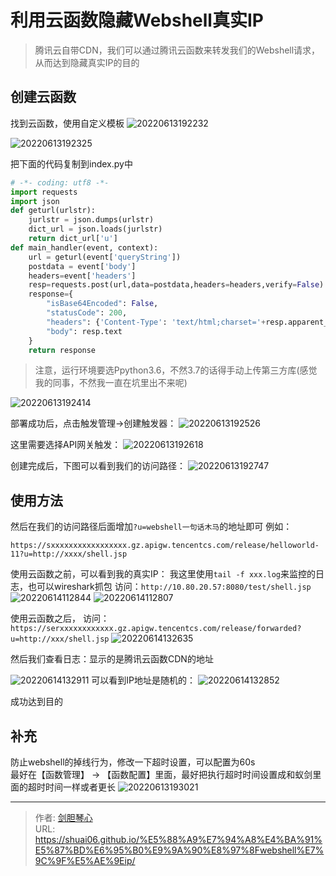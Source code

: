 # 利用云函数隐藏Webshell真实IP



> 腾讯云自带CDN，我们可以通过腾讯云函数来转发我们的Webshell请求，从而达到隐藏真实IP的目的

## 创建云函数
找到云函数，使用自定义模板
![20220613192232](http://image.geoer.cn/20220613192232.png)

![20220613192325](http://image.geoer.cn/20220613192325.png)

把下面的代码复制到index.py中
```python
# -*- coding: utf8 -*-
import requests
import json
def geturl(urlstr):
    jurlstr = json.dumps(urlstr)
    dict_url = json.loads(jurlstr)
    return dict_url['u']
def main_handler(event, context):
    url = geturl(event['queryString'])
    postdata = event['body']
    headers=event['headers']
    resp=requests.post(url,data=postdata,headers=headers,verify=False)
    response={
        "isBase64Encoded": False,
        "statusCode": 200,
        "headers": {'Content-Type': 'text/html;charset='+resp.apparent_encoding},
        "body": resp.text
    }
    return response

```
> 注意，运行环境要选Ppython3.6，不然3.7的话得手动上传第三方库(感觉我的同事，不然我一直在坑里出不来呢)


![20220613192414](http://image.geoer.cn/20220613192414.png)


部署成功后，点击触发管理->创建触发器：
![20220613192526](http://image.geoer.cn/20220613192526.png)

这里需要选择API网关触发：
![20220613192618](http://image.geoer.cn/20220613192618.png)


创建完成后，下图可以看到我们的访问路径：
![20220613192747](http://image.geoer.cn/20220613192747.png)


## 使用方法
然后在我们的访问路径后面增加`?u=webshell一句话木马`的地址即可
例如：
```text
https://sxxxxxxxxxxxxxxxxx.gz.apigw.tencentcs.com/release/helloworld-11?u=http://xxxx/shell.jsp

```



使用云函数之前，可以看到我的真实IP：
我这里使用`tail -f xxx.log`来监控的日志，也可以wireshark抓包
访问：`http://10.80.20.57:8080/test/shell.jsp`
![20220614112844](http://image.geoer.cn/20220614112844.png)
![20220614112807](http://image.geoer.cn/20220614112807.png)

使用云函数之后，
访问：`https://serxxxxxxxxxxxx.gz.apigw.tencentcs.com/release/forwarded?u=http://xxx/shell.jsp`
![20220614132635](http://image.geoer.cn/20220614132635.png)

然后我们查看日志：显示的是腾讯云函数CDN的地址

![20220614132911](http://image.geoer.cn/20220614132911.png)
可以看到IP地址是随机的：
![20220614132852](http://image.geoer.cn/20220614132852.png)

成功达到目的



## 补充
防止webshell的掉线行为，修改一下超时设置，可以配置为60s  
最好在【函数管理】 -> 【函数配置】里面，最好把执行超时时间设置成和蚁剑里面的超时时间一样或者更长
![20220613193021](http://image.geoer.cn/20220613193021.png)









---

> 作者: [剑胆琴心](http://shuai06.github.io)  
> URL: https://shuai06.github.io/%E5%88%A9%E7%94%A8%E4%BA%91%E5%87%BD%E6%95%B0%E9%9A%90%E8%97%8Fwebshell%E7%9C%9F%E5%AE%9Eip/  

